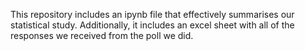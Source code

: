 This repository includes an ipynb file that effectively summarises our statistical study.
Additionally, it includes an excel sheet with all of the responses we received from the poll we did.
